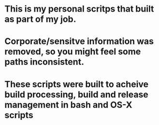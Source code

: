 # This is my personal scritps that built as part of my job.
# Corporate/sensitve information was removed, so you might feel some paths inconsistent.

# These scripts were built to acheive build processing, build and release management in bash and OS-X scripts
